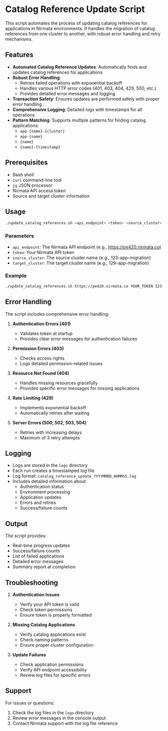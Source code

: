 # Catalog Reference Update Script

This script automates the process of updating catalog references for applications in Nirmata environments. It handles the migration of catalog references from one cluster to another, with robust error handling and retry mechanisms.

## Features

- **Automated Catalog Reference Updates**: Automatically finds and updates catalog references for applications
- **Robust Error Handling**: 
  - Retries failed operations with exponential backoff
  - Handles various HTTP error codes (401, 403, 404, 429, 500, etc.)
  - Provides detailed error messages and logging
- **Transaction Safety**: Ensures updates are performed safely with proper error handling
- **Comprehensive Logging**: Detailed logs with timestamps for all operations
- **Pattern Matching**: Supports multiple patterns for finding catalog applications:
  - `app-{name}-{cluster}`
  - `app-{name}`
  - `{name}`
  - `{name}-{timestamp}`

## Prerequisites

- Bash shell
- `curl` command-line tool
- `jq` JSON processor
- Nirmata API access token
- Source and target cluster information

## Usage

```bash
./update_catalog_references.sh <api_endpoint> <token> <source_cluster> <target_cluster>
```

### Parameters

- `api_endpoint`: The Nirmata API endpoint (e.g., https://pe420.nirmata.co)
- `token`: Your Nirmata API token
- `source_cluster`: The source cluster name (e.g., 123-app-migration)
- `target_cluster`: The target cluster name (e.g., 129-app-migration)

### Example

```bash
./update_catalog_references.sh https://pe420.nirmata.co YOUR_TOKEN 123-app-migration 129-app-migration
```

## Error Handling

The script includes comprehensive error handling:

1. **Authentication Errors (401)**
   - Validates token at startup
   - Provides clear error messages for authentication failures

2. **Permission Errors (403)**
   - Checks access rights
   - Logs detailed permission-related issues

3. **Resource Not Found (404)**
   - Handles missing resources gracefully
   - Provides specific error messages for missing applications

4. **Rate Limiting (429)**
   - Implements exponential backoff
   - Automatically retries after waiting

5. **Server Errors (500, 502, 503, 504)**
   - Retries with increasing delays
   - Maximum of 3 retry attempts

## Logging

- Logs are stored in the `logs` directory
- Each run creates a timestamped log file
- Log format: `catalog_reference_update_YYYYMMDD_HHMMSS.log`
- Includes detailed information about:
  - Authentication status
  - Environment processing
  - Application updates
  - Errors and retries
  - Success/failure counts

## Output

The script provides:
- Real-time progress updates
- Success/failure counts
- List of failed applications
- Detailed error messages
- Summary report at completion

## Troubleshooting

1. **Authentication Issues**
   - Verify your API token is valid
   - Check token permissions
   - Ensure token is properly formatted

2. **Missing Catalog Applications**
   - Verify catalog applications exist
   - Check naming patterns
   - Ensure proper cluster configuration

3. **Update Failures**
   - Check application permissions
   - Verify API endpoint accessibility
   - Review log files for specific errors

## Support

For issues or questions:
1. Check the log files in the `logs` directory
2. Review error messages in the console output
3. Contact Nirmata support with the log file reference 